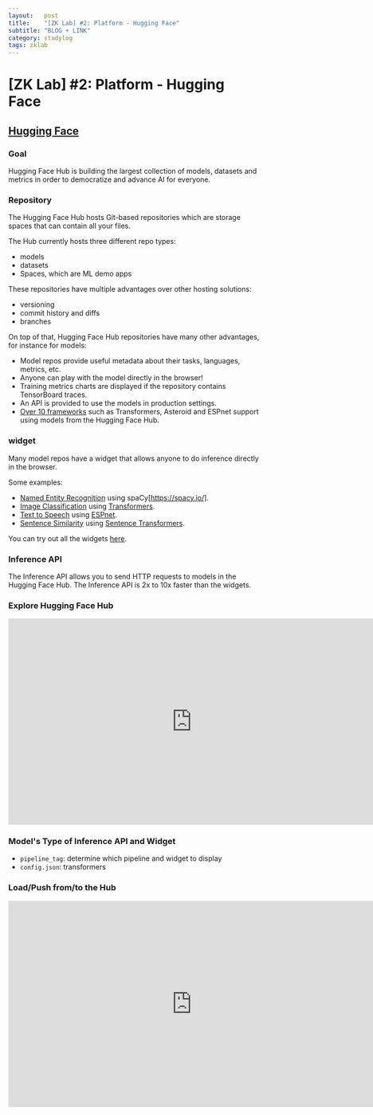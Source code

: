 ```yaml
---
layout:   post
title:    "[ZK Lab] #2: Platform - Hugging Face"
subtitle: "BLOG + LINK"
category: studylog
tags: zklab
---
```


# [ZK Lab] #2: Platform - Hugging Face

## [Hugging Face](https://huggingface.co/)

### Goal
Hugging Face Hub is building the largest collection of models, datasets and metrics in order to democratize and advance AI for everyone.

### Repository
The Hugging Face Hub hosts Git-based repositories which are storage spaces that can contain all your files.

The Hub currently hosts three different repo types:
- models
- datasets
- Spaces, which are ML demo apps

These repositories have multiple advantages over other hosting solutions:
- versioning
- commit history and diffs
- branches

On top of that, Hugging Face Hub repositories have many other advantages, for instance for models:
- Model repos provide useful metadata about their tasks, languages, metrics, etc.
- Anyone can play with the model directly in the browser!
- Training metrics charts are displayed if the repository contains TensorBoard traces.
- An API is provided to use the models in production settings.
- [Over 10 frameworks](https://huggingface.co/docs/hub/libraries) such as Transformers, Asteroid and ESPnet support using models from the Hugging Face Hub.

### widget
Many model repos have a widget that allows anyone to do inference directly in the browser.

Some examples:

- [Named Entity Recognition](https://huggingface.co/spacy/en_core_web_sm?text=My+name+is+Sarah+and+I+live+in+London) using spaCy[https://spacy.io/].
- [Image Classification](https://huggingface.co/google/vit-base-patch16-224) using [Transformers](https://github.com/huggingface/transformers).
- [Text to Speech](https://huggingface.co/julien-c/ljspeech_tts_train_tacotron2_raw_phn_tacotron_g2p_en_no_space_train) using [ESPnet](https://github.com/espnet/espnet).
- [Sentence Similarity](https://huggingface.co/osanseviero/full-sentence-distillroberta3) using [Sentence Transformers](https://github.com/UKPLab/sentence-transformers).

You can try out all the widgets [here](https://huggingface-widgets.netlify.app/).

### Inference API
The Inference API allows you to send HTTP requests to models in the Hugging Face Hub. The Inference API is 2x to 10x faster than the widgets.

### Explore Hugging Face Hub

<iframe width="735" height="414" src="https://www.youtube.com/embed/XvSGPZFEjDY" title="YouTube video player" frameborder="0" allow="accelerometer; autoplay; clipboard-write; encrypted-media; gyroscope; picture-in-picture" allowfullscreen></iframe>

### Model's Type of Inference API and Widget
- `pipeline_tag`: determine which pipeline and widget to display
- `config.json`: transformers

### Load/Push from/to the Hub

<iframe width="735" height="414" src="https://www.youtube.com/embed/rkCly_cbMBk" title="YouTube video player" frameborder="0" allow="accelerometer; autoplay; clipboard-write; encrypted-media; gyroscope; picture-in-picture" allowfullscreen></iframe>
